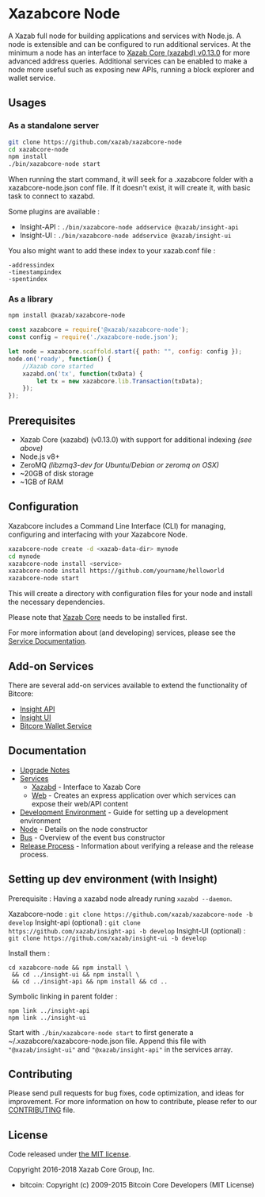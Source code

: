 Xazabcore Node
============

A Xazab full node for building applications and services with Node.js. A node is extensible and can be configured to run additional services. At the minimum a node has an interface to [Xazab Core (xazabd) v0.13.0](https://github.com/xazabpay/xazab/tree/v0.13.0.x) for more advanced address queries. Additional services can be enabled to make a node more useful such as exposing new APIs, running a block explorer and wallet service.

## Usages

### As a standalone server

```bash
git clone https://github.com/xazab/xazabcore-node
cd xazabcore-node
npm install
./bin/xazabcore-node start
```

When running the start command, it will seek for a .xazabcore folder with a xazabcore-node.json conf file.
If it doesn't exist, it will create it, with basic task to connect to xazabd.

Some plugins are available :

- Insight-API : `./bin/xazabcore-node addservice @xazab/insight-api`
- Insight-UI : `./bin/xazabcore-node addservice @xazab/insight-ui`

You also might want to add these index to your xazab.conf file :
```
-addressindex
-timestampindex
-spentindex
```

### As a library

```bash
npm install @xazab/xazabcore-node
```

```javascript
const xazabcore = require('@xazab/xazabcore-node');
const config = require('./xazabcore-node.json');

let node = xazabcore.scaffold.start({ path: "", config: config });
node.on('ready', function() {
    //Xazab core started
    xazabd.on('tx', function(txData) {
        let tx = new xazabcore.lib.Transaction(txData);
    });
});
```

## Prerequisites

- Xazab Core (xazabd) (v0.13.0) with support for additional indexing *(see above)*
- Node.js v8+
- ZeroMQ *(libzmq3-dev for Ubuntu/Debian or zeromq on OSX)*
- ~20GB of disk storage
- ~1GB of RAM

## Configuration

Xazabcore includes a Command Line Interface (CLI) for managing, configuring and interfacing with your Xazabcore Node.

```bash
xazabcore-node create -d <xazab-data-dir> mynode
cd mynode
xazabcore-node install <service>
xazabcore-node install https://github.com/yourname/helloworld
xazabcore-node start
```

This will create a directory with configuration files for your node and install the necessary dependencies.

Please note that [Xazab Core](https://github.com/xazabpay/xazab/tree/master) needs to be installed first.

For more information about (and developing) services, please see the [Service Documentation](docs/services.md).

## Add-on Services

There are several add-on services available to extend the functionality of Bitcore:

- [Insight API](https://github.com/xazab/insight-api/tree/master)
- [Insight UI](https://github.com/xazab/insight-ui/tree/master)
- [Bitcore Wallet Service](https://github.com/xazab/xazabcore-wallet-service/tree/master)

## Documentation

- [Upgrade Notes](docs/upgrade.md)
- [Services](docs/services.md)
  - [Xazabd](docs/services/xazabd.md) - Interface to Xazab Core
  - [Web](docs/services/web.md) - Creates an express application over which services can expose their web/API content
- [Development Environment](docs/development.md) - Guide for setting up a development environment
- [Node](docs/node.md) - Details on the node constructor
- [Bus](docs/bus.md) - Overview of the event bus constructor
- [Release Process](docs/release.md) - Information about verifying a release and the release process.


## Setting up dev environment (with Insight)

Prerequisite : Having a xazabd node already runing `xazabd --daemon`.

Xazabcore-node : `git clone https://github.com/xazab/xazabcore-node -b develop`
Insight-api (optional) : `git clone https://github.com/xazab/insight-api -b develop`
Insight-UI (optional) : `git clone https://github.com/xazab/insight-ui -b develop`

Install them :
```
cd xazabcore-node && npm install \
 && cd ../insight-ui && npm install \
 && cd ../insight-api && npm install && cd ..
```

Symbolic linking in parent folder :
```
npm link ../insight-api
npm link ../insight-ui
```

Start with `./bin/xazabcore-node start` to first generate a ~/.xazabcore/xazabcore-node.json file.
Append this file with `"@xazab/insight-ui"` and `"@xazab/insight-api"` in the services array.

## Contributing

Please send pull requests for bug fixes, code optimization, and ideas for improvement. For more information on how to contribute, please refer to our [CONTRIBUTING](https://github.com/xazab/xazabcore/blob/master/CONTRIBUTING.md) file.

## License

Code released under [the MIT license](https://github.com/xazab/xazabcore-node/blob/master/LICENSE).

Copyright 2016-2018 Xazab Core Group, Inc.

- bitcoin: Copyright (c) 2009-2015 Bitcoin Core Developers (MIT License)
